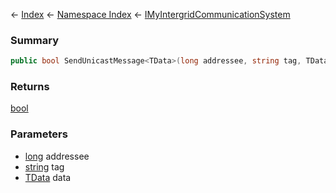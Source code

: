 ← [Index](Api-Index) ← [Namespace Index](Namespace-Index) ← [IMyIntergridCommunicationSystem](Sandbox.ModAPI.Ingame.IMyIntergridCommunicationSystem)

### Summary

```csharp
public bool SendUnicastMessage<TData>(long addressee, string tag, TData data)
```

### Returns

[bool](https://docs.microsoft.com/en-us/dotnet/api/system.boolean?view=netframework-4.6)

### Parameters

* [long](https://docs.microsoft.com/en-us/dotnet/api/system.int64?view=netframework-4.6) addressee
* [string](https://docs.microsoft.com/en-us/dotnet/api/system.string?view=netframework-4.6) tag
* [TData]() data

